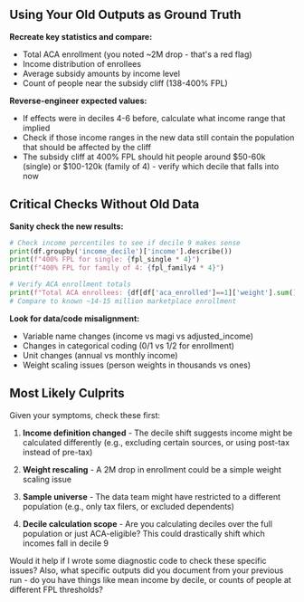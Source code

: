 

## Using Your Old Outputs as Ground Truth

**Recreate key statistics and compare:**
- Total ACA enrollment (you noted ~2M drop - that's a red flag)
- Income distribution of enrollees 
- Average subsidy amounts by income level
- Count of people near the subsidy cliff (138-400% FPL)

**Reverse-engineer expected values:**
- If effects were in deciles 4-6 before, calculate what income range that implied
- Check if those income ranges in the new data still contain the population that should be affected by the cliff
- The subsidy cliff at 400% FPL should hit people around $50-60k (single) or $100-120k (family of 4) - verify which decile that falls into now

## Critical Checks Without Old Data

**Sanity check the new results:**
```python
# Check income percentiles to see if decile 9 makes sense
print(df.groupby('income_decile')['income'].describe())
print(f"400% FPL for single: {fpl_single * 4}")
print(f"400% FPL for family of 4: {fpl_family4 * 4}")

# Verify ACA enrollment totals
print(f"Total ACA enrollees: {df[df['aca_enrolled']==1]['weight'].sum()}")
# Compare to known ~14-15 million marketplace enrollment
```

**Look for data/code misalignment:**
- Variable name changes (income vs magi vs adjusted_income)
- Changes in categorical coding (0/1 vs 1/2 for enrollment)
- Unit changes (annual vs monthly income)
- Weight scaling issues (person weights in thousands vs ones)

## Most Likely Culprits

Given your symptoms, check these first:

1. **Income definition changed** - The decile shift suggests income might be calculated differently (e.g., excluding certain sources, or using post-tax instead of pre-tax)

2. **Weight rescaling** - A 2M drop in enrollment could be a simple weight scaling issue

3. **Sample universe** - The data team might have restricted to a different population (e.g., only tax filers, or excluded dependents)

4. **Decile calculation scope** - Are you calculating deciles over the full population or just ACA-eligible? This could drastically shift which incomes fall in decile 9

Would it help if I wrote some diagnostic code to check these specific issues? Also, what specific outputs did you document from your previous run - do you have things like mean income by decile, or counts of people at different FPL thresholds?